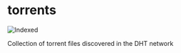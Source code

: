 torrents 
========
![Indexed](https://img.shields.io/badge/indexed-73252-blue)

Collection of torrent files discovered in the DHT network
